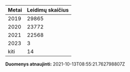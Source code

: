 | Metai | Leidimų skaičius |
|-------| ---------------- |
| 2019 | 29865 |
| 2020 | 23772 |
| 2021 | 22568 |
| 2023 | 3 |
| kiti | 14 |

**Duomenys atnaujinti:** 2021-10-13T08:55:21.762798807Z